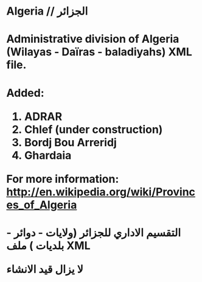 Algeria // الجزائر
==================


 

<h1>Administrative division of Algeria (Wilayas - Daïras - baladiyahs) XML file.<h1> 



Added:<br>
1) ADRAR <br>
2) Chlef (under construction)<br>
34) Bordj Bou Arreridj <br>
47) Ghardaia <br>




For more information:
http://en.wikipedia.org/wiki/Provinces_of_Algeria


<h1>التقسيم الاداري للجزائر (ولايات - دوائر - بلديات ) ملف XML

لا يزال قيد الانشاء</h1>
